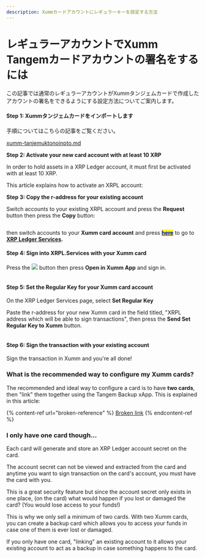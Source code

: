 ```yaml
---
description: Xummカードアカウントにレギュラーキーを設定する方法
---
```


# レギュラーアカウントでXumm Tangemカードアカウントの署名をするには

この記事では通常のレギュラーアカウントがXummタンジェムカードで作成したアカウントの署名をできるようにする設定方法についてご案内します。

#### Step 1: Xummタンジェムカードをインポートします <a href="#h_daeec8d8c2" id="h_daeec8d8c2"></a>

手順についてはこちらの記事をご覧ください。

[xumm-tanjemuktonoinpto.md](xummtanjemukdo/xumm-tanjemuktonoinpto.md "mention")



**Step 2: Activate your new card account with at least 10 XRP**

In order to hold assets in a XRP Ledger account, it must first be activated with at least 10 XRP.

This article explains how to activate an XRPL account:

**Step 3: Copy the r-address for your existing account**

Switch accounts to your existing XRPL account and press the **Request** button then press the **Copy** button:

<figure><img src="broken-reference" alt=""><figcaption></figcaption></figure>

then switch accounts to your **Xumm card account** and press [<mark style="color:blue;">**here**</mark>](https://xrpl.services/) to go to [**XRP Ledger Services**](https://xrpl.services/)**.**

#### Step 4: Sign into XRPL.Services with your Xumm card <a href="#h_daeec8d8c2" id="h_daeec8d8c2"></a>

Press the ![](broken-reference) button then press **Open in Xumm App** and sign in.

<figure><img src="broken-reference" alt=""><figcaption></figcaption></figure>

#### Step 5: Set the Regular Key for your Xumm card account <a href="#h_daeec8d8c2" id="h_daeec8d8c2"></a>

On the XRP Ledger Services page, select **Set Regular Key**

Paste the r-address for your new Xumm card in the field titled, "XRPL address which will be able to sign transactions", then press the **Send Set Regular Key to Xumm** button.

<figure><img src="broken-reference" alt=""><figcaption></figcaption></figure>

#### Step 6: Sign the transaction with your existing account <a href="#h_daeec8d8c2" id="h_daeec8d8c2"></a>

Sign the transaction in Xumm and you're all done!&#x20;

### What is the recommended way to configure my Xumm cards?

The recommended and ideal way to configure a card is to have **two cards**, then "link" them together using the Tangem Backup xApp. This is explained in this article:

{% content-ref url="broken-reference" %}
[Broken link](broken-reference)
{% endcontent-ref %}

### I only have one card though...

Each card will generate and store an XRP Ledger account secret on the card.

The account secret can not be viewed and extracted from the card and anytime you want to sign transaction on the card's account, you must have the card with you.

This is a great security feature but since the account secret only exists in one place, (on the card) what would happen if you lost or damaged the card? (You would lose access to your funds!)

This is why we only sell a minimum of two cards. With two Xumm cards, you can create a backup card which allows you to access your funds in case one of them is ever lost or damaged.

If you only have one card, "linking" an existing account to it allows your existing account to act as a backup in case something happens to the card.
